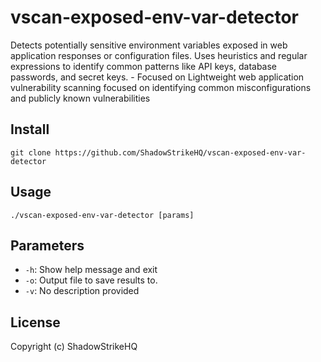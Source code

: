 # vscan-exposed-env-var-detector
Detects potentially sensitive environment variables exposed in web application responses or configuration files. Uses heuristics and regular expressions to identify common patterns like API keys, database passwords, and secret keys. - Focused on Lightweight web application vulnerability scanning focused on identifying common misconfigurations and publicly known vulnerabilities

## Install
`git clone https://github.com/ShadowStrikeHQ/vscan-exposed-env-var-detector`

## Usage
`./vscan-exposed-env-var-detector [params]`

## Parameters
- `-h`: Show help message and exit
- `-o`: Output file to save results to.
- `-v`: No description provided

## License
Copyright (c) ShadowStrikeHQ

